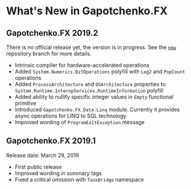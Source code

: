 # What's New in Gapotchenko.FX

## Gapotchenko.FX 2019.2

There is no official release yet, the version is in progress. See the [`new`](../../../tree/new) repository branch for more details.

- Intrinsic compiler for hardware-accelerated operations 
- Added `System.Numerics.BitOperations` polyfill with `Log2` and `PopCount` operations
- Added `ProcessArchitecture` and `OSArchitecture` properties to `System.Runtime.InteropServices.RuntimeInformation` polyfill
- Added ability to nullify specific integer values in `Empty` functional primitive
- Introduced `Gapotchenko.FX.Data.Linq` module. Currently it provides async operations for LINQ to SQL technology
- Improved wording of `ProgramExitException` message


## Gapotchenko.FX 2019.1

Release date: March 29, 2019

- First public release
- Improved wording in summary tags
- Fixed a critical omission with `TaskBridge` namespace
